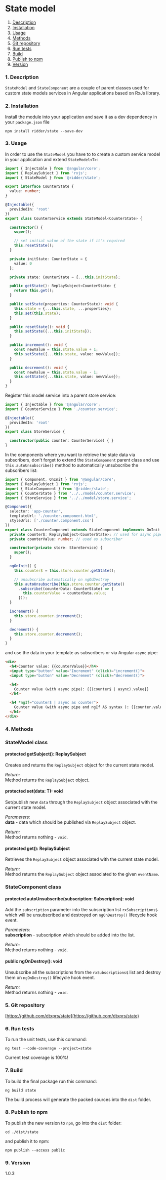 State model
=====
1. [Description](#description)
2. [Installation](#installation)
3. [Usage](#usage)
4. [Methods](#methods)
5. [Git repository](#git)
6. [Run tests](#testing)
7. [Build](#build)
8. [Publish to npm](#publish)
9. [Version](#version)

### <a name="description"></a>1. Description
`StateModel` and `StateComponent` are a couple of parent classes used for 
custom state models services in Angular applications based on RxJs library.  
  
### <a name="installation"></a>2. Installation
Install the module into your application and save it as a dev 
dependency in your `package.json` file  
```
npm install ridder/state --save-dev
```

### <a name="usage"></a>3. Usage
In order to use the `StateModel` you have to to create a custom service model 
in your application and extend `StateModel<T>`:

```typescript
import { Injectable } from '@angular/core';
import { ReplaySubject } from 'rxjs';
import { StateModel } from '@ridder/state';

export interface CounterState {
  value: number;
}

@Injectable({
  providedIn: 'root'
})
export class CounterService extends StateModel<CounterState> {

  constructor() {
    super();

    // set initial value of the state if it's required
    this.resetState();
  }

  private initState: CounterState = {
    value: 0
  };

  private state: CounterState = {...this.initState};

  public getState(): ReplaySubject<CounterState> {
    return this.get();
  }

  public setState(properties: CounterState): void {
    this.state = {...this.state, ...properties};
    this.set(this.state);
  }

  public resetState(): void {
    this.setState({...this.initState});
  }

  public increment(): void {
    const newValue = this.state.value + 1;
    this.setState({...this.state, value: newValue});
  }

  public decrement(): void {
    const newValue = this.state.value - 1;
    this.setState({...this.state, value: newValue});
  }
}
```
  
Register this model service into a parent store service:
```typescript
import { Injectable } from '@angular/core';
import { CounterService } from './counter.service';

@Injectable({
  providedIn: 'root'
})
export class StoreService {

  constructor(public counter: CounterService) { }
}
```
  
In the components where you want to retrieve the state data via subscribers, don't forget to 
extend the `StateComponent` parent class and use `this.autoUnsubscribe()` method to 
automatically unsubscribe the subscribers list:
```typescript
import { Component, OnInit } from '@angular/core';
import { ReplaySubject } from 'rxjs';
import { StateComponent } from '@ridder/state';
import { CounterState } from '../../model/counter.service';
import { StoreService } from '../../model/store.service';

@Component({
  selector: 'app-counter',
  templateUrl: './counter.component.html',
  styleUrls: ['./counter.component.css']
})
export class CounterComponent extends StateComponent implements OnInit {
  private counter$: ReplaySubject<CounterState>; // used for async pipe
  private counterValue: number; // used as subscriber

  constructor(private store: StoreService) {
    super();
  }

  ngOnInit() {
    this.counter$ = this.store.counter.getState();

    // unsubscribe automatically on ngOdDestroy
    this.autoUnsubscribe(this.store.counter.getState()
      .subscribe((counterData: CounterState) => {
        this.counterValue = counterData.value;
      }));
  }

  increment() {
    this.store.counter.increment();
  }

  decrement() {
    this.store.counter.decrement();
  }
}
```
  
and use the data in your template as subscribers or via Angular `async` pipe:
```html
<div>
  <h4>Counter value: {{counterValue}}</h4>
  <input type="button" value="Increment" (click)="increment()">
  <input type="button" value="Decrement" (click)="decrement()">

  <h4>
    Counter value (with async pipe): {{(counter$ | async).value}}
  </h4>

  <h4 *ngIf="counter$ | async as counter">
    Counter value (with async pipe and ngIf AS syntax ): {{counter.value}}
  </h4>
</div>
```
  
  
### <a name="methods"></a>4. Methods
  
### StateModel class
#### protected getSubject(): ReplaySubject<T>
Creates and returns the `ReplaySubject` object for the current state model.   
  
*Return:*  
Method returns the `ReplaySubject` object.  
  
#### protected set(data: T): void
Set/publish new `data` through the `ReplaySubject` object associated with 
the current state model.
  
*Parameters:*  
**data** - data which should be published via `ReplaySubject` object.  
  
*Return:*  
Method returns nothing - `void`.  
  
#### protected get(): ReplaySubject<T>
Retrieves the `ReplaySubject` object associated with the current state model.
  
*Return:*  
Method returns the `ReplaySubject` object associated to the given `eventName`.
  
  
### StateComponent class
#### protected autoUnsubscribe(subscription: Subscription): void
Add the `subscription` parameter into the subscription list `rxSubscriptions$` 
which will be unsubscribed and destroyed on `ngOnDestroy()` lifecycle hook event.   
  
*Parameters:*  
**subscription** - subscription which should be added into the list.  
  
*Return:*  
Method returns nothing - `void`.  
  
#### public ngOnDestroy(): void
Unsubscribe all the subscriptions from the `rxSubscriptions$` list and destroy them 
on `ngOnDestroy()` lifecycle hook event.   
  
*Return:*  
Method returns nothing - `void`.  
  
  
### <a name="git"></a>5. Git repository
[https://github.com/dtxprs/state](https://github.com/dtxprs/state)

### <a name="testing"></a>6. Run tests
To run the unit tests, use this command:
```
ng test --code-coverage --project=state
```
Current test coverage is 100%!

### <a name="build"></a>7. Build
To build the final package run this command:
```
ng build state
```
The build process will generate the packed sources into the `dist` folder.  

### <a name="publish"></a>8. Publish to npm
To publish the new version to `npm`, go into the `dist` folder:
```
cd ./dist/state
```
and publish it to npm:
```
npm publish --access public
```

### <a name="version"></a>9. Version
1.0.3
